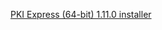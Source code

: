 ﻿[PKI Express (64-bit) 1.11.0 installer](https://files.lacunasoftware.com/pki-express/windows/pkie-1.11.0-x64.msi)